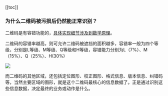 [[toc]]

### 为什么二维码被污损后仍然能正常识别？

二维码是有容错功能的，[具体实现细节涉及到数学原理](https://www.maths.lth.se/matematiklu/personal/sigma/Andersson.pdf)。

二维码的容错率越高，则可允许二维码被遮挡的面积越多，容错率一般为四个等级，分别是L等级、M等级、Q等级和H等级，容错能力分别为L（7%）、M（15%）、Q（25%）、H(30%)

<img v-viewer src="https://pic2.zhimg.com/80/v2-7b342fd80316d721b66431ca589735c1_1440w.webp?source=1940ef5c" />

而二维码的其他区域，还包括定位图形、校正图形、格式信息、版本信息、纠错码等，当然主要区域的图形，就是这个二维码最核心的信息数据了。正是通过识别这些信息数据，决定最终的业务或动作是什么。